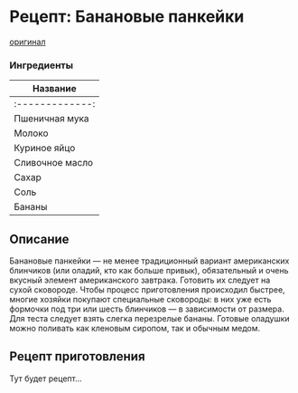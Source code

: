 # Рецепт: Банановые панкейки
[оригинал](https://eda.ru/recepty/zavtraki/bananovie-pankejki-35975)
### Ингредиенты
| Название
| -------------
|:-------------:|
| Пшеничная мука
| Молоко
| Куриное яйцо
| Сливочное масло | 20 г |
| Сахар | 20 г |
| Соль | щепотка |
| Бананы | 1 штука |
## Описание
Банановые панкейки — не менее традиционный вариант американских
блинчиков (или оладий, кто как больше привык), обязательный и очень
вкусный элемент американского завтрака. Готовить их следует на сухой
сковороде. Чтобы процесс приготовления происходил быстрее, многие
хозяйки покупают специальные сковороды: в них уже есть формочки под три
или шесть блинчиков — в зависимости от размера. Для теста следует взять
слегка перезрелые бананы. Готовые оладушки можно поливать как кленовым
сиропом, так и обычным медом.
## Рецепт приготовления
Тут будет рецепт...
